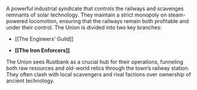 A powerful industrial syndicate that controls the railways and scavenges remnants of solar technology. They maintain a strict monopoly on steam-powered locomotion, ensuring that the railways remain both profitable and under their control. The Union is divided into two key branches:

- [[The Engineers’ Guild]] 
    
- **[[The Iron Enforcers]]** 
    

The Union sees Rustbank as a crucial hub for their operations, funneling both raw resources and old-world relics through the town’s railway station. They often clash with local scavengers and rival factions over ownership of ancient technology.